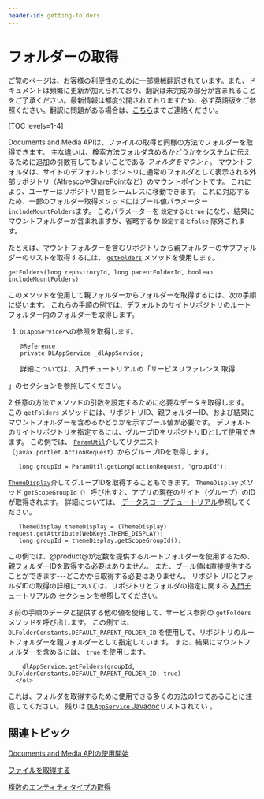 ```yaml
---
header-id: getting-folders
---
```


# フォルダーの取得

<p class="alert alert-info"><span class="wysiwyg-color-blue120">ご覧のページは、お客様の利便性のために一部機械翻訳されています。また、ドキュメントは頻繁に更新が加えられており、翻訳は未完成の部分が含まれることをご了承ください。最新情報は都度公開されておりますため、必ず英語版をご参照ください。翻訳に問題がある場合は、<a href="mailto:support-content-jp@liferay.com">こちら</a>までご連絡ください。</span></p>

[TOC levels=1-4]

Documents and Media APIは、ファイルの取得と同様の方法でフォルダーを取得できます。 主な違いは、検索方法フォルダ含めるかどうかをシステムに伝えるために追加の引数有してもよいことである *フォルダをマウント*。 マウントフォルダは、サイトのデフォルトリポジトリに通常のフォルダとして表示される外部リポジトリ（AlfrescoやSharePointなど）のマウントポイントです。 これにより、ユーザーはリポジトリ間をシームレスに移動できます。 これに対応するため、一部のフォルダー取得メソッドにはブール値パラメーター `includeMountFolders`ます。 このパラメーターを `設定するとtrue` になり、結果にマウントフォルダーが含まれますが、省略するか `設定するとfalse` 除外されます。

たとえば、マウントフォルダーを含むリポジトリから親フォルダーのサブフォルダーのリストを取得するには、 [`getFolders`](@platform-ref@/7.1-latest/javadocs/portal-kernel/com/liferay/document/library/kernel/service/DLAppService.html#getFolders-long-long-boolean-) メソッドを使用します。

    getFolders(long repositoryId, long parentFolderId, boolean includeMountFolders)

このメソッドを使用して親フォルダーからフォルダーを取得するには、次の手順に従います。 これらの手順の例では、デフォルトのサイトリポジトリのルートフォルダー内のフォルダーを取得します。

1.  `DLAppService`への参照を取得します。
   
        @Reference
        private DLAppService _dlAppService;

    詳細については、入門チュートリアルの「サービスリファレンス</a> 取得

」のセクションを参照してください。</p></li> 
   
   2  任意の方法でメソッドの引数を設定するために必要なデータを取得します。 この `getFolders` メソッドには、リポジトリID、親フォルダーID、および結果にマウントフォルダーを含めるかどうかを示すブール値が必要です。 デフォルトのサイトリポジトリを指定するには、グループIDをリポジトリIDとして使用できます。 この例では、 [`ParamUtil`](@platform-ref@/7.1-latest/javadocs/portal-kernel/com/liferay/portal/kernel/util/ParamUtil.html)介してリクエスト（`javax.portlet.ActionRequest`）からグループIDを取得します。
  
       long groupId = ParamUtil.getLong(actionRequest, "groupId");
      
  
  [`ThemeDisplay`](@platform-ref@/7.1-latest/javadocs/portal-kernel/com/liferay/portal/kernel/theme/ThemeDisplay.html)介してグループIDを取得することもできます。 `ThemeDisplay` メソッド `getScopeGroupId（）` 呼び出すと、アプリの現在のサイト（グループ）のIDが取得されます。 詳細については、 [データスコープチュートリアル](/docs/7-1/tutorials/-/knowledge_base/t/data-scopes)参照してください。
  
       ThemeDisplay themeDisplay = (ThemeDisplay) request.getAttribute(WebKeys.THEME_DISPLAY);
       long groupId = themeDisplay.getScopeGroupId();
      
  
  この例では、@product@が定数を提供するルートフォルダーを使用するため、親フォルダーIDを取得する必要はありません。 また、ブール値は直接提供することができます---どこかから取得する必要はありません。 リポジトリIDとフォルダIDの取得の詳細については、リポジトリとフォルダの指定に関する [入門チュートリアルの](/docs/7-1/tutorials/-/knowledge_base/t/getting-started-with-the-documents-and-media-api) セクションを参照してください。

3  前の手順のデータと提供する他の値を使用して、サービス参照の `getFolders` メソッドを呼び出します。 この例では、 `DLFolderConstants.DEFAULT_PARENT_FOLDER_ID` を使用して、リポジトリのルートフォルダーを親フォルダーとして指定しています。 また、結果にマウントフォルダーを含めるには、 `true` を使用します。
  
       _dlAppService.getFolders(groupId, DLFolderConstants.DEFAULT_PARENT_FOLDER_ID, true)
      </ol> 

これは、フォルダを取得するために使用できる多くの方法の1つであることに注意してください。 残りは [`DLAppService` Javadoc](@platform-ref@/7.1-latest/javadocs/portal-kernel/com/liferay/document/library/kernel/service/DLAppService.html)リストされてい 。</p> 



## 関連トピック

[Documents and Media APIの使用開始](/docs/7-1/tutorials/-/knowledge_base/t/getting-started-with-the-documents-and-media-api)

[ファイルを取得する](/docs/7-1/tutorials/-/knowledge_base/t/getting-files)

[複数のエンティティタイプの取得](/docs/7-1/tutorials/-/knowledge_base/t/getting-multiple-entity-types)
